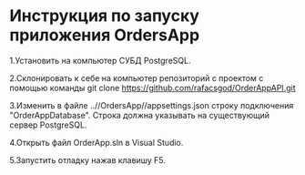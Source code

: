 # Инструкция по запуску приложения OrdersApp

1.Установить на компьютер СУБД PostgreSQL.  

2.Склонировать к себе на компьютер репозиторий с проектом с помощью команды git clone https://github.com/rafacsgod/OrderAppAPI.git

3.Изменить в файле ..//OrdersApp//appsettings.json строку подключения "OrderAppDatabase". Строка должна указывать на существующий сервер PostgreSQL.  

4.Открыть файл OrderApp.sln в Visual Studio.

5.Запустить отладку нажав клавишу F5.
